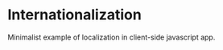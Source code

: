 Internationalization
====================

Minimalist example of localization in client-side javascript app.
